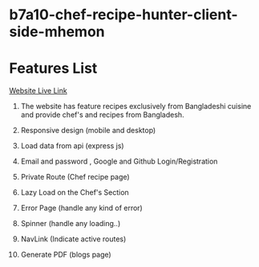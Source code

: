 # b7a10-chef-recipe-hunter-client-side-mhemon

# Features List

[Website Live Link](https://web.facebook.com/?_rdc=1&_rdr)

1. The website has feature recipes exclusively from Bangladeshi cuisine and provide chef's and recipes from Bangladesh.

2. Responsive design (mobile and desktop)

3. Load data from api (express js)

4. Email and password , Google and Github Login/Registration

5. Private Route (Chef recipe page)

6. Lazy Load on the Chef's Section

7. Error Page (handle any kind of error)

8. Spinner (handle any loading..)

9. NavLink (Indicate active routes)

10. Generate PDF (blogs page)
